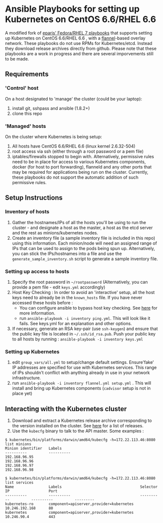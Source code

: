 # Ansible Playbooks for setting up Kubernetes on CentOS 6.6/RHEL 6.6

A modified fork of [eparis' Fedora/RHEL 7 playbooks](https://github.com/eparis/kubernetes-ansible) that supports setting up Kubernetes on CentOS 6.6/RHEL 6.6 , with a [flannel](https://github.com/coreos/flannel)-based overlay network. These playbooks do not use RPMs for Kubernetes/etcd. Instead they download release archives directly from github. Please note that these playbooks are a work in progress and there are several imporvements still to be made.  

## Requirements

### 'Control' host
On a host designated to 'manage' the cluster (could be your laptop): 
1. install git, sshpass and ansible (1.8.2+) 
2. clone this repo 

### 'Managed' hosts
On the cluster where Kubernetes is being setup:

1. All hosts have CentOS 6.6/RHEL 6.6 (linux kernel 2.6.32-504)
2. root access via ssh (either through a root password or a pem file) 
3. iptables/firewalls stopped to begin with. Alternatively, permissive rules need to be in place for access to various Kubernetes components, docker (for host to port forwarding), flanneld and any other ports that may be required for applications being run on the cluster. Currently, these playbooks do not support the automatic addition of such permissive rules.   

## Setup Instructions

### Inventory of hosts
1. Gather the hostnames/IPs of all the hosts you'll be using to run the cluster - and designate a host as the master, a host as the etcd server and the rest as minions/kubernetes nodes.
2. Create an inventory file (a sample inventory file is included in this repo) using this information. Each minion/node will need an assigned range of IPs that can be used to assign to the pods being spun up. Alternatively, you can stick the IPs/hostnames into a file and use the `generate_sample_inventory.sh` script to generate a sample inventory file. 

### Setting up access to hosts

1. Specify the root password in `~/rootpassword` (Alternatively, you can provide a pem file - edit `keys.yml` accordingly) 
2. Host Key Checking : In order to avoid an 'interactive' setup, all the host keys need to already be in the `known_hosts` file. If you have never accessed these hosts before :
   * You can configure ansible to bypass host key checking. See [here](http://docs.ansible.com/intro_getting_started.html#host-key-checking) for more information. 
   * run `ansible-playbook -i inventory ping.yml`. This will look like it fails. See keys.yml for an explanation and other options.  
3. If necessary, generate an RSA key-pair (use `ssh-keygen`) and ensure that the public key file is located in `~/.ssh/id_rsa.pub`. Push your public key to all hosts by running : `ansible-playbook -i inventory keys.yml`

### Setting up Kubernetes

1. edit `group_vars/all.yml` to setup/change default settings. Ensure'fake' IP addresses are specified for use with Kubernetes services. This range of IPs shouldn't conflict with anything already in use in your network infrastructure. 
2. run `ansible-playbook -i inventory flannel.yml setup.yml` . This will install and bring up Kubernetes components (`cadvisor` setup is not in place yet) 

## Interacting with the Kubernetes cluster

1. Download and extract a Kubernetes release archive corresponding to the version installed on the cluster. See [here](https://github.com/GoogleCloudPlatform/kubernetes/releases) for a list of releases. 
2. Use the `kubecfg` binary to talk to the API master. Some examples : 


```
$ kubernetes/bin/platforms/darwin/amd64/kubecfg -h=172.22.113.46:8080 list minions
Minion identifier   Labels
----------          ----------
192.168.96.95
192.168.96.96
192.168.96.97
192.168.96.98

$ kubernetes/bin/platforms/darwin/amd64/kubecfg -h=172.22.113.46:8080 list services
Name                Labels                                    Selector            IP                  Port
----------          ----------                                ----------          ----------          ---------
kubernetes-ro       component=apiserver,provider=kubernetes                       10.246.192.168      80
kubernetes          component=apiserver,provider=kubernetes                       10.246.90.4         443
```

